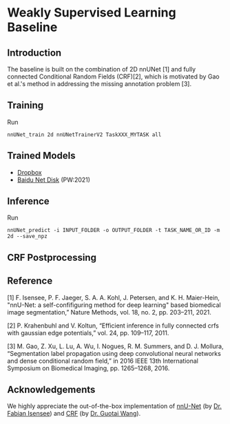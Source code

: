 # Weakly Supervised Learning Baseline

## Introduction

The baseline is built on the combination of 2D nnUNet [1] and fully connected Conditional Random Fields (CRF)[2], which is motivated by Gao et al.'s method in addressing the missing annotation problem [3].



## Training

Run

`nnUNet_train 2d nnUNetTrainerV2 TaskXXX_MYTASK all`

## Trained Models

- [Dropbox](https://www.dropbox.com/s/jy9jmnwypumtm9h/BaselineModel.zip?dl=0)
- [Baidu Net Disk](https://pan.baidu.com/s/1vwn88HBGwsAOpcy0Q2qXyQ ) (PW:2021)

## Inference

Run

`nnUNet_predict -i INPUT_FOLDER -o OUTPUT_FOLDER -t TASK_NAME_OR_ID -m 2d --save_npz`



## CRF Postprocessing







## Reference

[1] F. Isensee, P. F. Jaeger, S. A. A. Kohl, J. Petersen, and K. H. Maier-Hein, "nnU-Net: a self-confifiguring method for deep learning" based biomedical image segmentation,” Nature Methods, vol. 18, no. 2, pp. 203–211, 2021. 

[2] P. Krahenbuhl and V. Koltun, “Efficient inference in fully connected crfs with gaussian edge potentials,” vol. 24, pp. 109–117, 2011.

[3] M. Gao, Z. Xu, L. Lu, A. Wu, I. Nogues, R. M. Summers, and D. J. Mollura, “Segmentation label propagation using deep convolutional neural networks and dense conditional random field,” in 2016 IEEE 13th International Symposium on Biomedical Imaging, pp. 1265–1268, 2016.



## Acknowledgements

We highly appreciate the out-of-the-box implementation of [nnU-Net](https://github.com/MIC-DKFZ/nnUNet) (by [Dr. Fabian Isensee](https://github.com/FabianIsensee)) and [CRF](https://github.com/HiLab-git/SimpleCRF) (by [Dr. Guotai Wang](https://github.com/taigw)).
